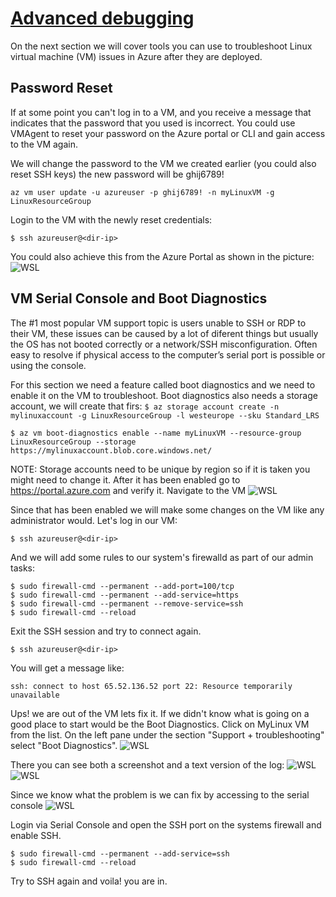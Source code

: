 [Advanced debugging](azure-vm-debugging.md)
=======
On the next section we will cover tools you can use to troubleshoot Linux virtual machine (VM) issues in Azure after they are deployed. 

Password Reset 
--------------------------------
If at some point you can't log in to a VM, and you receive a message that indicates that the password that you used is incorrect. You could use VMAgent to reset your password on the Azure portal or CLI and gain access to the VM again. 

We will change the password to the VM  we created earlier (you could also reset SSH keys) the new password will be ghij6789!
```
az vm user update -u azureuser -p ghij6789! -n myLinuxVM -g LinuxResourceGroup
```
Login to the VM with the newly reset credentials: 
```
$ ssh azureuser@<dir-ip>
```
You could also achieve this from the Azure Portal as shown in the picture: 
![WSL](/images/troubleshooting/password-reset.jpg)

VM Serial Console and Boot Diagnostics
------------------------------------------
The #1 most popular VM support topic is users unable to SSH or RDP to their VM, these issues can be caused by a lot of diferent things but usually the OS has not booted correctly or a network/SSH misconfiguration. Often easy to resolve if physical access to the computer’s serial port is possible or using the console. 

For this section we need a feature called boot diagnostics  and we need to enable it on the VM to troubleshoot. Boot diagnostics also needs a storage account, we will create that firs: 
``
$ az storage account create -n mylinuxaccount -g LinuxResourceGroup -l westeurope --sku Standard_LRS
``
```
$ az vm boot-diagnostics enable --name myLinuxVM --resource-group LinuxResourceGroup --storage https://mylinuxaccount.blob.core.windows.net/
```
NOTE: Storage accounts need to be unique by region so if it is taken you might need to change it. 
After it has been enabled go to https://portal.azure.com and verify it. Navigate to the VM 
![WSL](/images/troubleshooting/VM.jpg)

Since that has been enabled we will make some changes on the VM like any administrator would. 
Let's log in our VM:
```
$ ssh azureuser@<dir-ip>
```
And we will add some rules to our system's firewalld as part of our admin tasks: 
```
$ sudo firewall-cmd --permanent --add-port=100/tcp
$ sudo firewall-cmd --permanent --add-service=https
$ sudo firewall-cmd --permanent --remove-service=ssh
$ sudo firewall-cmd --reload

```
Exit the SSH session and try to connect again. 
```
$ ssh azureuser@<dir-ip>
```
You will get a message like: 
```
ssh: connect to host 65.52.136.52 port 22: Resource temporarily unavailable
```
Ups! we are out of the VM lets fix it. If we didn't know what is going on a good place to start would be the Boot Diagnostics. Click on MyLinux VM from the list. On the left pane under the section "Support + troubleshooting" select "Boot Diagnostics". 
![WSL](/images/troubleshooting/boot-diagnostics.jpg)

There you can see both a screenshot and a text version of the log:
![WSL](/images/troubleshooting/boot-diagnostics1.JPG)
![WSL](/images/troubleshooting/boot-diagnostics2.JPG)

Since we know what the problem is we can fix by accessing to the serial console
![WSL](/images/troubleshooting/serial-console.JPG)

Login via Serial Console and open the SSH port on the systems firewall and enable SSH.
```
$ sudo firewall-cmd --permanent --add-service=ssh
$ sudo firewall-cmd --reload
```
Try to SSH again and voila! you are in. 

